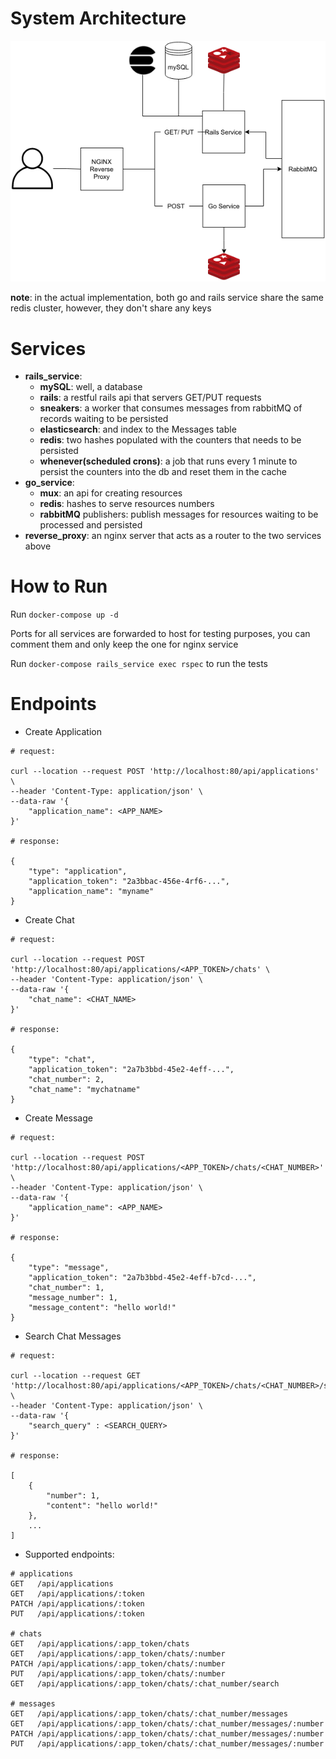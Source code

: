# System Architecture
![plot](./diagram.png)

**note**: in the actual implementation, both go and rails service share the same redis cluster, however, they don't share any keys


# Services
* **rails_service**:
  * **mySQL**: well, a database
  * **rails**: a restful rails api that servers GET/PUT requests
  * **sneakers**: a worker that consumes messages from rabbitMQ of records waiting to be persisted
  * **elasticsearch**: and index to the Messages table
  * **redis**: two hashes populated with the counters that needs to be persisted
  * **whenever(scheduled crons)**: a job that runs every 1 minute to persist the counters into the db and reset them in the cache
* **go_service**:
  * **mux**: an api for creating resources
  * **redis**: hashes to serve resources numbers
  * **rabbitMQ** publishers: publish messages for resources waiting to be processed and persisted
* **reverse_proxy**: an nginx server that acts as a router to the two services above
  
# How to Run
Run `docker-compose up -d`

Ports for all services are forwarded to host for testing purposes, you can comment them and only keep the one for nginx service

Run `docker-compose rails_service exec rspec` to run the tests

# Endpoints
- Create Application
```
# request:

curl --location --request POST 'http://localhost:80/api/applications' \
--header 'Content-Type: application/json' \
--data-raw '{
    "application_name": <APP_NAME>
}'

# response:

{
    "type": "application",
    "application_token": "2a3bbac-456e-4rf6-...",
    "application_name": "myname"
}      
```


- Create Chat
```
# request:

curl --location --request POST 'http://localhost:80/api/applications/<APP_TOKEN>/chats' \
--header 'Content-Type: application/json' \
--data-raw '{
    "chat_name": <CHAT_NAME>
}'

# response:

{
    "type": "chat",
    "application_token": "2a7b3bbd-45e2-4eff-...",
    "chat_number": 2,
    "chat_name": "mychatname"
}
```

- Create Message
```
# request:

curl --location --request POST 'http://localhost:80/api/applications/<APP_TOKEN>/chats/<CHAT_NUMBER>' \
--header 'Content-Type: application/json' \
--data-raw '{
    "application_name": <APP_NAME>
}'

# response:

{
    "type": "message",
    "application_token": "2a7b3bbd-45e2-4eff-b7cd-...",
    "chat_number": 1,
    "message_number": 1,
    "message_content": "hello world!"
}
```

- Search Chat Messages
```
# request:

curl --location --request GET 'http://localhost:80/api/applications/<APP_TOKEN>/chats/<CHAT_NUMBER>/search' \
--header 'Content-Type: application/json' \
--data-raw '{
    "search_query" : <SEARCH_QUERY>
}'

# response:

[
    {
        "number": 1,
        "content": "hello world!"
    },
    ...
]
```

- Supported endpoints:
```
# applications
GET   /api/applications                      
GET   /api/applications/:token
PATCH /api/applications/:token
PUT   /api/applications/:token

# chats
GET   /api/applications/:app_token/chats        
GET   /api/applications/:app_token/chats/:number
PATCH /api/applications/:app_token/chats/:number
PUT   /api/applications/:app_token/chats/:number
GET   /api/applications/:app_token/chats/:chat_number/search

# messages
GET   /api/applications/:app_token/chats/:chat_number/messages
GET   /api/applications/:app_token/chats/:chat_number/messages/:number
PATCH /api/applications/:app_token/chats/:chat_number/messages/:number
PUT   /api/applications/:app_token/chats/:chat_number/messages/:number
```